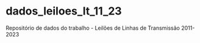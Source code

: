 # dados_leiloes_lt_11_23
Repositório de dados do trabalho - Leilões de Linhas de Transmissão 2011-2023
